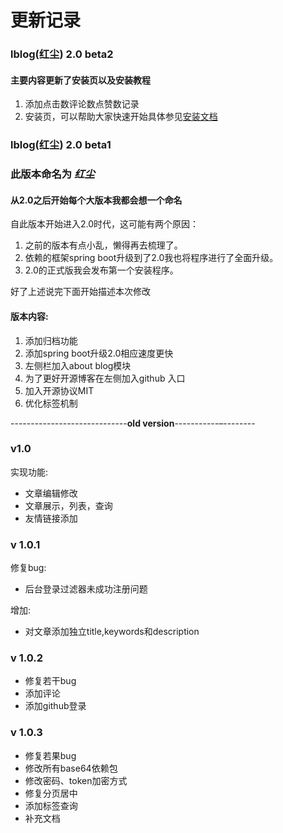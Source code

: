 # 更新记录
### lblog(红尘) 2.0 beta2 
#### 主要内容更新了安装页以及安装教程
1. 添加点击数评论数点赞数记录
2. 安装页，可以帮助大家快速开始具体参见[安装文档](./install.md)



### lblog(红尘) 2.0 beta1 
### 此版本命名为 **_红尘_**
#### __从2.0之后开始每个大版本我都会想一个命名__

自此版本开始进入2.0时代，这可能有两个原因：
1. 之前的版本有点小乱，懒得再去梳理了。
2. 依赖的框架spring boot升级到了2.0我也将程序进行了全面升级。
3. 2.0的正式版我会发布第一个安装程序。

好了上述说完下面开始描述本次修改
#### 版本内容:
1. 添加归档功能
2. 添加spring boot升级2.0相应速度更快
3. 左侧栏加入about blog模块
4. 为了更好开源博客在左侧加入github 入口
5. 加入开源协议MIT
6. 优化标签机制







-----------------------------__old version__-----------–--------

###  v1.0
实现功能:
- 文章编辑修改
- 文章展示，列表，查询
- 友情链接添加

### v 1.0.1

修复bug:
- 后台登录过滤器未成功注册问题

增加:
- 对文章添加独立title,keywords和description

### v 1.0.2

- 修复若干bug
- 添加评论
- 添加github登录



### v 1.0.3

- 修复若果bug
- 修改所有base64依赖包
- 修改密码、token加密方式
- 修复分页居中
- 添加标签查询
- 补充文档





